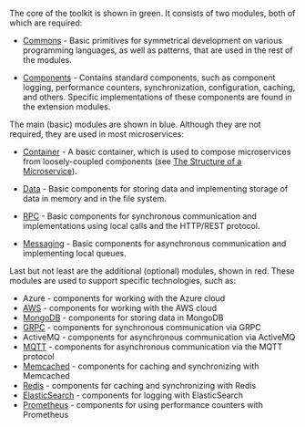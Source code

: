 The core of the toolkit is shown in green. It consists of two modules, both of which are required:

- [Commons](../../../python/commons) - Basic primitives for symmetrical development on various programming languages, as well as patterns, that are used in the rest of the modules.

- [Components](../../../python/components) - Contains standard components, such as component logging, performance counters, synchronization, configuration, caching, and others. Specific implementations of these components are found in the extension modules.

The main (basic) modules are shown in blue. Although they are not required, they are used in most microservices:

- [Container](../../../python/container) - A basic container, which is used to compose microservices from loosely-coupled components (see [The Structure of a Microservice](../microservice_structure)).

- [Data](../../../python/data) - Basic components for storing data and implementing storage of data in memory and in the file system.

- [RPC](../../../python/rpc) - Basic components for synchronous communication and implementations using local calls and the HTTP/REST protocol.

- [Messaging](../../../python/messaging) - Basic components for asynchronous communication and implementing local queues.

Last but not least are the additional (optional) modules, shown in red. These modules are used to support specific technologies, such as:

- Azure - components for working with the Azure cloud
- [AWS](../../../python/aws) - components for working with the AWS cloud
- [MongoDB](../../../python/mongodb) - components for storing data in MongoDB
- [GRPC](../../../python/grpc) - components for synchronous communication via GRPC
- ActiveMQ - components for asynchronous communication via ActiveMQ
- [MQTT](../../../python/mqtt) - components for asynchronous communication via the MQTT protocol
- [Memcached](../../../python/memcached) - components for caching and synchronizing with Memcached
- [Redis](../../../python/redis) - components for caching and synchronizing with Redis
- [ElasticSearch](../../../python/elasticsearch) - components for logging with ElasticSearch
- [Prometheus](../../../python/prometheus) - components for using performance counters with Prometheus

